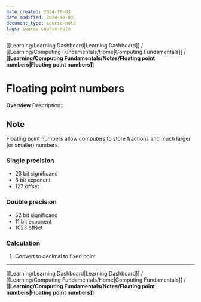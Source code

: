 ```yaml
---
date_created: 2024-10-03
date_modified: 2024-10-03
document_type: course-note
tags: course course-note
---
```

[[Learning/Learning Dashboard|Learning Dashboard]] / [[Learning/Computing Fundamentals/Home|Computing Fundamentals]] / **[[Learning/Computing Fundamentals/Notes/Floating point numbers|Floating point numbers]]**
# Floating point numbers
**Overview**
Description:: 

## Note

Floating point numbers allow computers to store fractions and much larger (or smaller) numbers.

### Single precision

- 23 bit significand
- 8 bit exponent
- 127 offset

### Double precision

- 52 bit significand
- 11 bit exponent
- 1023 offset

### Calculation

1. Convert to decimal to fixed point


---
[[Learning/Learning Dashboard|Learning Dashboard]] / [[Learning/Computing Fundamentals/Home|Computing Fundamentals]] / **[[Learning/Computing Fundamentals/Notes/Floating point numbers|Floating point numbers]]**